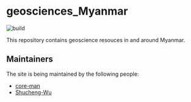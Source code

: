 # geosciences_Myanmar

![build](https://github.com/MIGG-NTU/geosciences_Myanmar/workflows/build/badge.svg)

This repository contains geoscience resouces in and around Myanmar.


## Maintainers

The site is being maintained by the following people:

- [core-man](https://github.com/core-man)
- [Shucheng-Wu](https://github.com/Shucheng-Wu)
